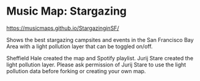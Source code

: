# Music Map: Stargazing

https://musicmaps.github.io/StargazinginSF/

Shows the best stargazing campsites and events in the San Francisco Bay Area with a light pollution layer that can be toggled on/off.


Sheffield Hale created the map and Spotify playlist. Jurij Stare created the light pollution layer.
Please ask permission of Jurij Stare to use the light pollution data before forking or creating your own map.
